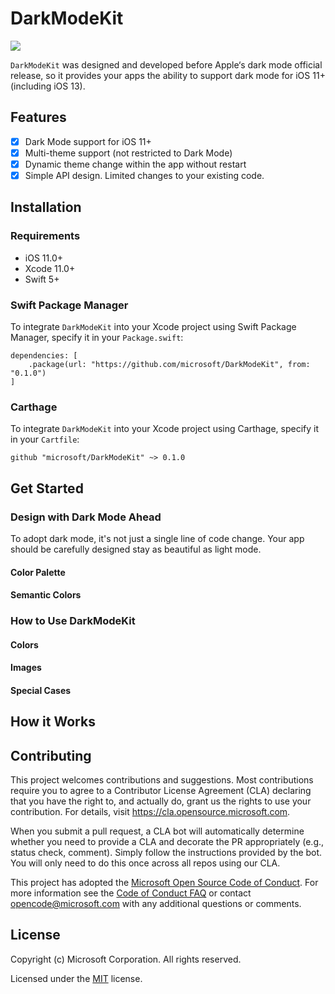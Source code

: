 # DarkModeKit

![](https://github.com/microsoft/DarkModeKit/workflows/CI/badge.svg)

`DarkModeKit` was designed and developed before Apple‘s dark mode official release, so it provides your apps the ability to support dark mode for iOS 11+ (including iOS 13). 

## Features

- [x] Dark Mode support for iOS 11+
- [x] Multi-theme support (not restricted to Dark Mode)
- [x] Dynamic theme change within the app without restart
- [x] Simple API design. Limited changes to your existing code.

## Installation

### Requirements

- iOS 11.0+
- Xcode 11.0+
- Swift 5+

### Swift Package Manager

To integrate `DarkModeKit` into your Xcode project using Swift Package Manager, specify it in your `Package.swift`:

```
dependencies: [
    .package(url: "https://github.com/microsoft/DarkModeKit", from: "0.1.0")
]
```

### Carthage

To integrate `DarkModeKit` into your Xcode project using Carthage, specify it in your `Cartfile`:

```
github "microsoft/DarkModeKit" ~> 0.1.0
```

## Get Started

### Design with Dark Mode Ahead

To adopt dark mode, it's not just a single line of code change. Your app should be carefully designed stay as beautiful as light mode. 

#### Color Palette

#### Semantic Colors

### How to Use DarkModeKit

#### Colors

#### Images

#### Special Cases

## How it Works

## Contributing

This project welcomes contributions and suggestions.  Most contributions require you to agree to a
Contributor License Agreement (CLA) declaring that you have the right to, and actually do, grant us
the rights to use your contribution. For details, visit https://cla.opensource.microsoft.com.

When you submit a pull request, a CLA bot will automatically determine whether you need to provide
a CLA and decorate the PR appropriately (e.g., status check, comment). Simply follow the instructions
provided by the bot. You will only need to do this once across all repos using our CLA.

This project has adopted the [Microsoft Open Source Code of Conduct](https://opensource.microsoft.com/codeofconduct/).
For more information see the [Code of Conduct FAQ](https://opensource.microsoft.com/codeofconduct/faq/) or
contact [opencode@microsoft.com](mailto:opencode@microsoft.com) with any additional questions or comments.

## License

Copyright (c) Microsoft Corporation. All rights reserved.

Licensed under the [MIT](LICENSE) license.